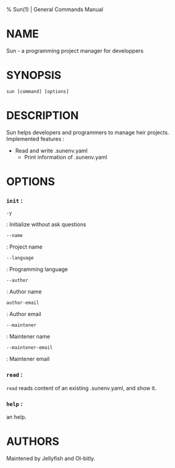 % Sun(1) | General Commands Manual

NAME
====

Sun - a programming project manager for developpers

SYNOPSIS
========

`sun [command] [options]`

DESCRIPTION
===========

Sun helps developers and programmers to manage heir projects.
Implemented features :
  - Read and write .sunenv.yaml
    - Print information of .sunenv.yaml

OPTIONS
=======

### `init` : 

`-y`

:   Initialize without ask questions

`--name`

:   Project name 

`--language`

:  Programming language

`--author`

 :  Author name

`author-email`

:   Author email

`--maintener`

:   Maintener name

`--maintener-email`

 :  Maintener email

### `read` :

  `read` reads content of an existing .sunenv.yaml, and show it. 

### `help` : 

  an help.

AUTHORS
====

Maintened by Jellyfish and Ol-bitly.

